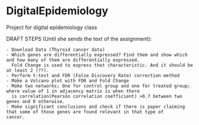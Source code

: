 # DigitalEpidemiology
Project for digital epidemiology class



DRAFT STEPS (Until she sends the text of the assignment):

    - Download Data (Thyroid cancer data)
    - Which genes are differentially expressed? Find them and show which and how many of them are differentially expressed.
      Fold Change is used to express that characteristic. And it should be at least 2 (??).
    - Perform t-test and FDR (False Discovery Rate) correction method
    - Make a Volcano plot with FDR and Fold Change
    - Make two networks; One for control group and one for treated group; where value of 1 in adjacency matrix is when there 
      is correlation(Pearson correlation coefficient) >0.7 between two genes and 0 otherwise.
    - Make significant conclusions and check if there is paper claiming that some of those genes are found relevant in that type of             cancer.
